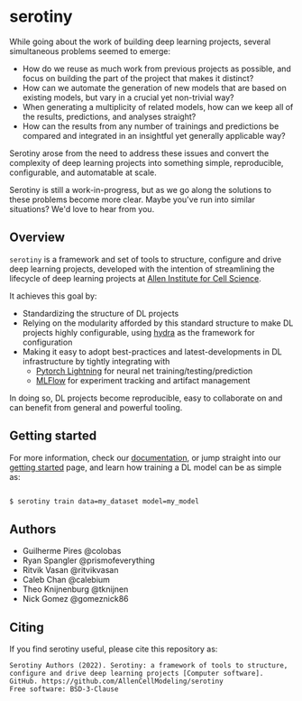 # serotiny

While going about the work of building deep learning projects, several simultaneous problems seemed to emerge:

* How do we reuse as much work from previous projects as possible, and focus on building the part of the project that makes it distinct?
* How can we automate the generation of new models that are based on existing models, but vary in a crucial yet non-trivial way?
* When generating a multiplicity of related models, how can we keep all of the results, predictions, and analyses straight?
* How can the results from any number of trainings and predictions be compared and integrated in an insightful yet generally applicable way?

Serotiny arose from the need to address these issues and convert the complexity of deep learning projects into something simple, reproducible, configurable, and automatable at scale.

Serotiny is still a work-in-progress, but as we go along the solutions to these problems become more clear. Maybe you've run into similar situations? We'd love to hear from you.

## Overview

`serotiny` is a framework and set of tools to structure, configure and drive deep
learning projects, developed with the intention of streamlining the lifecycle of
deep learning projects at [Allen Institute for Cell Science](https://www.allencell.org/).

It achieves this goal by:

- Standardizing the structure of DL projects
- Relying on the modularity afforded by this standard structure to make DL projects highly
  configurable, using [hydra](https://hydra.cc) as the framework for configuration
- Making it easy to adopt best-practices and latest-developments in DL infrastructure
  by tightly integrating with
    - [Pytorch Lightning](https://pytorchlightning.ai) for neural net training/testing/prediction
    - [MLFlow](https://mlflow.org) for experiment tracking and artifact management

In doing so, DL projects become reproducible, easy to collaborate on and can
benefit from general and powerful tooling.

## Getting started

For more information, check our [documentation](https://allencellmodeling.github.io/serotiny),
or jump straight into our [getting started](https://allencellmodeling.github.io/serotiny/getting_started.html)
page, and learn how training a DL model can be as simple as:

``` sh

$ serotiny train data=my_dataset model=my_model

```

## Authors

- Guilherme Pires @colobas
- Ryan Spangler @prismofeverything
- Ritvik Vasan @ritvikvasan
- Caleb Chan @calebium
- Theo Knijnenburg @tknijnen
- Nick Gomez @gomeznick86

## Citing

If you find serotiny useful, please cite this repository as:

```
Serotiny Authors (2022). Serotiny: a framework of tools to structure, configure and drive deep learning projects [Computer software]. GitHub. https://github.com/AllenCellModeling/serotiny
Free software: BSD-3-Clause
```
